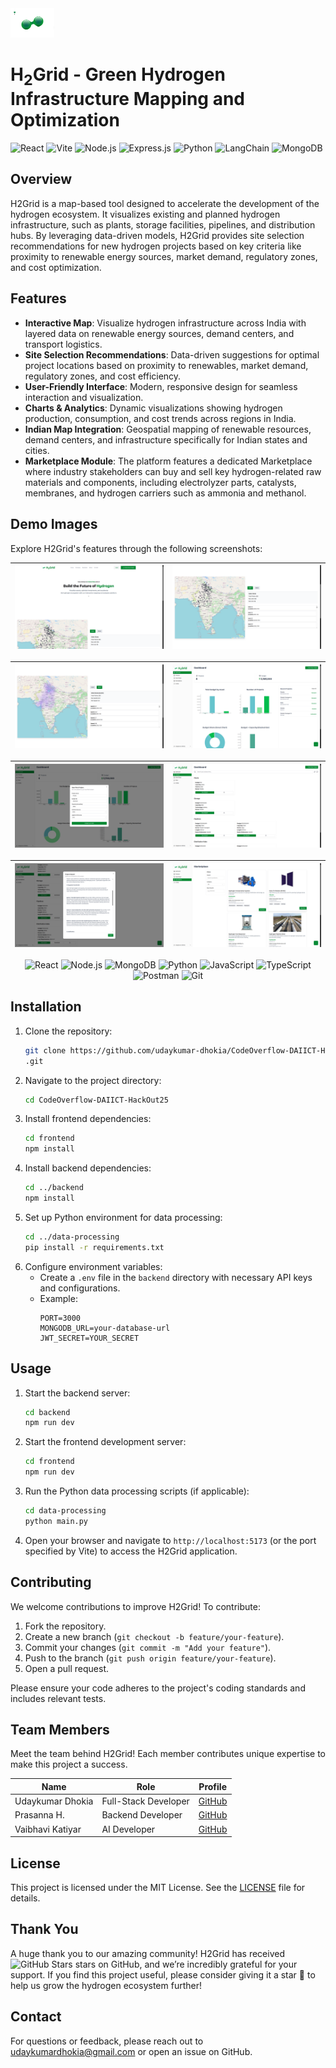 <img src="./frontend/public/back.jpeg" width="70px"/>

# H<sub>2</sub>Grid - Green Hydrogen Infrastructure Mapping and Optimization

![React](https://img.shields.io/badge/React-20232A?style=for-the-badge&logo=react&logoColor=61DAFB)
![Vite](https://img.shields.io/badge/Vite-646CFF?style=for-the-badge&logo=vite&logoColor=white)
![Node.js](https://img.shields.io/badge/Node.js-339933?style=for-the-badge&logo=nodedotjs&logoColor=white)
![Express.js](https://img.shields.io/badge/Express.js-000000?style=for-the-badge&logo=express&logoColor=white)
![Python](https://img.shields.io/badge/Python-3776AB?style=for-the-badge&logo=python&logoColor=white)
![LangChain](https://img.shields.io/badge/LangChain-FF4F4F?style=for-the-badge&logo=langchain&logoColor=white)
![MongoDB](https://img.shields.io/badge/MongoDB-47A248?style=for-the-badge&logo=mongodb&logoColor=white)

## Overview

H2Grid is a map-based tool designed to accelerate the development of the hydrogen ecosystem. It visualizes existing and planned hydrogen infrastructure, such as plants, storage facilities, pipelines, and distribution hubs. By leveraging data-driven models, H2Grid provides site selection recommendations for new hydrogen projects based on key criteria like proximity to renewable energy sources, market demand, regulatory zones, and cost optimization.

## Features

- **Interactive Map**: Visualize hydrogen infrastructure across India with layered data on renewable energy sources, demand centers, and transport logistics.
- **Site Selection Recommendations**: Data-driven suggestions for optimal project locations based on proximity to renewables, market demand, regulatory zones, and cost efficiency.
- **User-Friendly Interface**: Modern, responsive design for seamless interaction and visualization.
- **Charts & Analytics**: Dynamic visualizations showing hydrogen production, consumption, and cost trends across regions in India.
- **Indian Map Integration**: Geospatial mapping of renewable resources, demand centers, and infrastructure specifically for Indian states and cities.
- **Marketplace Module**: The platform features a dedicated Marketplace where industry stakeholders can buy and sell key hydrogen-related raw materials and components, including electrolyzer parts, catalysts, membranes, and hydrogen carriers such as ammonia and methanol.

## Demo Images

Explore H2Grid's features through the following screenshots:

| ![Interactive Map](./frontend/public/demo/d1.png) | ![Site Selection](./frontend/public/demo/d2.png) |
| :-----------------------------------------------: | :----------------------------------------------: |

| ![Data Layers](./frontend/public/demo/d3.png) | ![Renewable Integration](./frontend/public/demo/d4.png) |
| :-------------------------------------------: | :-----------------------------------------------------: |

| ![Demand Centers](./frontend/public/demo/d5.png) | ![Cost Optimization](./frontend/public/demo/d6.png) |
| :----------------------------------------------: | :-------------------------------------------------: |

| ![Demand Centers](./frontend/public/demo/d8.png) | ![Cost Optimization](./frontend/public/demo/d10.png) |
| :----------------------------------------------: | :--------------------------------------------------: |

<p align="center">
  <img src="https://cdn.jsdelivr.net/gh/devicons/devicon/icons/react/react-original.svg" alt="React" width="50" height="50"/>
  <img src="https://cdn.jsdelivr.net/gh/devicons/devicon/icons/nodejs/nodejs-original.svg" alt="Node.js" width="50" height="50"/>
  <img src="https://cdn.jsdelivr.net/gh/devicons/devicon/icons/mongodb/mongodb-original.svg" alt="MongoDB" width="50" height="50"/>
  <img src="https://cdn.jsdelivr.net/gh/devicons/devicon/icons/python/python-original.svg" alt="Python" width="50" height="50"/>
  <img src="https://cdn.jsdelivr.net/gh/devicons/devicon/icons/javascript/javascript-original.svg" alt="JavaScript" width="50" height="50"/>
  <img src="https://cdn.jsdelivr.net/gh/devicons/devicon/icons/typescript/typescript-original.svg" alt="TypeScript" width="50" height="50"/>
  <img src="https://cdn.jsdelivr.net/gh/devicons/devicon/icons/postman/postman-original.svg" alt="Postman" width="50" height="50"/>
  <img src="https://cdn.jsdelivr.net/gh/devicons/devicon/icons/git/git-original.svg" alt="Git" width="50" height="50"/>
</p>

## Installation

1. Clone the repository:
   ```bash
   git clone https://github.com/udaykumar-dhokia/CodeOverflow-DAIICT-HackOut25
   .git
   ```
2. Navigate to the project directory:
   ```bash
   cd CodeOverflow-DAIICT-HackOut25
   ```
3. Install frontend dependencies:
   ```bash
   cd frontend
   npm install
   ```
4. Install backend dependencies:
   ```bash
   cd ../backend
   npm install
   ```
5. Set up Python environment for data processing:
   ```bash
   cd ../data-processing
   pip install -r requirements.txt
   ```
6. Configure environment variables:
   - Create a `.env` file in the `backend` directory with necessary API keys and configurations.
   - Example:
     ```
     PORT=3000
     MONGODB_URL=your-database-url
     JWT_SECRET=YOUR_SECRET
     ```

## Usage

1. Start the backend server:
   ```bash
   cd backend
   npm run dev
   ```
2. Start the frontend development server:
   ```bash
   cd frontend
   npm run dev
   ```
3. Run the Python data processing scripts (if applicable):
   ```bash
   cd data-processing
   python main.py
   ```
4. Open your browser and navigate to `http://localhost:5173` (or the port specified by Vite) to access the H2Grid application.

## Contributing

We welcome contributions to improve H2Grid! To contribute:

1. Fork the repository.
2. Create a new branch (`git checkout -b feature/your-feature`).
3. Commit your changes (`git commit -m "Add your feature"`).
4. Push to the branch (`git push origin feature/your-feature`).
5. Open a pull request.

Please ensure your code adheres to the project's coding standards and includes relevant tests.

## Team Members

Meet the team behind H2Grid! Each member contributes unique expertise to make this project a success.

| Name             | Role                 | Profile                                       |
| ---------------- | -------------------- | --------------------------------------------- |
| Udaykumar Dhokia | Full-Stack Developer | [GitHub](https://github.com/udaykumar-dhokia) |
| Prasanna H.      | Backend Developer    | [GitHub](https://github.com/prasanna00019)    |
| Vaibhavi Katiyar | AI Developer         | [GitHub](https://github.com/vaibhavi089)      |

## License

This project is licensed under the MIT License. See the [LICENSE](LICENSE) file for details.

## Thank You

A huge thank you to our amazing community! H2Grid has received ![GitHub Stars](https://img.shields.io/github/stars/udaykumar-dhokia/CodeOverflow-DAIICT-HackOut25?style=social) stars on GitHub, and we’re incredibly grateful for your support. If you find this project useful, please consider giving it a star 🌟 to help us grow the hydrogen ecosystem further!

## Contact

For questions or feedback, please reach out to [udaykumardhokia@gmail.com](mailto:udaykumardhokia@gmail.com) or open an issue on GitHub.
